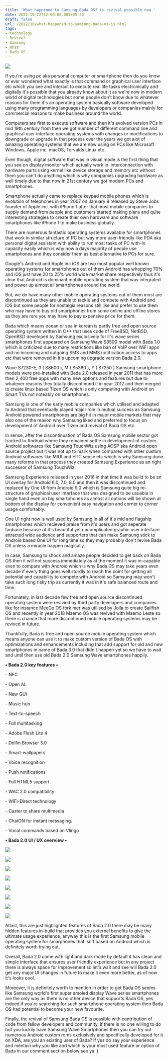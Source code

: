 ```yaml
---
title: 'What happened to Samsung Bada OS? is revival possible now.'
date: 2022-10-22T12:00:00.001+05:30
draft: false
url: /2022/10/what-happened-to-samsung-bada-os-is.html
tags: 
- technology
- Revival
- Samsung
- What
- Bada OS
---
```


 [![](https://lh3.googleusercontent.com/-iF1C4Hqu6jg/Y1RSeqIYCsI/AAAAAAAAOXI/JNiNcc3kpm8qVbP8b1tSnXE-kASmYQW4QCNcBGAsYHQ/s1600/1666470518842437-0.png)](https://lh3.googleusercontent.com/-iF1C4Hqu6jg/Y1RSeqIYCsI/AAAAAAAAOXI/JNiNcc3kpm8qVbP8b1tSnXE-kASmYQW4QCNcBGAsYHQ/s1600/1666470518842437-0.png) 

  

If you're using pc aka personal computer or smartphone then do you know or ever wondered what exactly is that command or graphical user interface etc which you see and interact to execute real life tasks electronically and digitally it's possible that you already know about it as we're now in modern world of digital technologies but some people don't know due to whatever reasons for them it's an operating system basically software developed using many programming languages by developers or companies mainly for commercial reasons to make business around the world.

  

Computers are first to execute software and then it's evolved version PCs in mid 19th century from then we got number of different command line and graphical user interface operating systems with changes or modifications to downgrade or upgrade in that process over the years we got alot of amazing operating systems that we are now using on PCs like Microsoft Windows, Apple inc. macOS, Torvalds Linux etc.

  

Even though, digital software that was in visual mode is the first thing that you see on display monitor which actually work in  interconnection with hardware parts using kernel like device storage and memory etc without them you can't do anything which is why companies upgrading hardware as well timely due to that now in 21st century we got modern PCs and smartphones.

  

Smartphone actually came to replace keypad mobile phones which is evolution of telephones in year 2007 on January 9 released by Steve Jobs founder of Apple inc. with iPhone 1 after that most mobile companies to supply demand from people and customers started making plans and quite interesting strategies to create thier own hardware and software smartphones like iPhone 1 to make business globally.

  

There are numerous fantastic operating systems available for smartphones that work in similar structure of PC but way more user-friendly like PDA aka personal digital assistant with ability to run most tasks of PC with-in capacity easily which is why now a days majority of people use smartphones and they consider them as best alternative to PCs for sure.

  

Google's Android and Apple inc iOS are two most popular well known operating systems for smartphones out of them Android has whopping 70% and iOS just have 20 to 25% world wide market share respectively thus it's clear that Android is dominant mobile operating system that was integrated and power up almost all smartphones around the world.

  

But, we do have many other mobile operating systems out of them most are discontinued as they are unable to tackle and compete with Android and iOS but some people for nostalgia reasons still like and prefer to use them who may have to buy old smartphones from some online and offline stores as they are rare you may have to pay expensive price for them.

  

Bada which means ocean or sea in korean is partly free and open source operating system written in C++ that uses code of FreeBSD, NetBSD, OpenBSD developed by Samsung exclusively for it's wave series smartphones first appeared on Samsung Wave S8500 model with Bada 1.0 which is criticized due to many restrictions like ban of VoIP over WiFi apps and no incoming and outgoing SMS and MMS notification access to apps etc that were removed in it's upcoming upgrade version Bada 2.0.

  

Wave S7230-E, 3 ( S8600 ), M ( S5380 ), Y ( S7250 ) Samsung smartphone models were pre-installed with Bada 2.0 released in year 2011 that has more then 2,400 free apps with many new options and features but due to whatever reasons they totally discontinued it in year 2012 and then merged to create linux based Tizen OS which is only competing with Android on Smart TVs not noteably on smartphones.

  

Samsung is one of the early mobile companies which utilised and adapted to Android that eventually played major role in mutual success as Samsung Android powered smartphones are big hit in major mobile markets that may also one of the reason why Samsung liked and preferred to focus on development of Android over Tizen and revival of Bada OS etc.

  

In sense, after the discontinuation of Bada OS Samsung mobile sector got tracked to Android where they remained settle in development of custom Android softwares like Samsung TouchWiz using AOSP aka Android open source project but it was not up to mark when compared with other custom Android softwares like MIUI and HTC sense etc which is why Samsung done many reforms in that process they created Samsung Experience as an right successor of Samsung TouchWiz.

  

Samsung Experience released in year 2016 in that time it was build to be an UI overlay for Android 6.0, 7.0, 8.0 and then it was discontinued and replaced by One UI from Android 9.0 which is Samsung quite big re-structure of graphical user interface that was designed to be usuable in single hand even on big smartphones as almost all options will be shown at bottom of the display for convenient easy navigation and corner to corner usage comfortably.

  

One UI right now is well used by Samsung in all of it's mid and flagship smartphones which recieved praise from it's users and got seperate fanbase because of it's beautiful yet uncomplicated graphic user interface attracted wide audience and supporters that can make Samsung stick to Android based One UI for long time so they may probably don't revive Bada OS unless a miracle happen magically.

  

In case, Samsung to shock and amaze people decided to get back on Bada OS then it will not success immediately as at the moment it was in-capable even to compare with Android which is why Bada OS may take years even decade if every thing goes well sturdly to reach the point for getting all potential and capability to compete with Android so Samsung may won't take such long risky trip as currently it was in it's safe balanced route and time. 

  

Fortunately, in last decade few free and open source discontinued operating system were revivied by third party developers and companies like for instance MeeGo OS fork mer was utilised by Jolla to create Sailfish OS and recently in year 2018 Maemo OS was revived with Maemo Leste so there is chance that more discontinued mobile operating systems may be revived in future.

  

Thankfully, Bada is free and open source mobile operating system which means anyone can use it to make custom version of Bada OS with optimizations and enhancements including that add support for old and new smartphones in name of Bada 3.0 that didn't happen yet so we have to wait and until then use old Bada 2.0 Samsung Wave smartphones happily. 

  

**• Bada 2.0 key features •**

  

\- NFC

\- Open AL

\- New GUI

\- Music hub

\- Text-to-speech

\- Full multitasking

\- Adobe Flash Lite 4 

\- Dolfin Browser 3.0

\- Smart-wallpapers

\- Voice recognition

\- Push notifications

\- Full HTML5 support

\- WAC 2.0 compatibility

\- WiFi-Direct technology

\- Caster to share multimedia

\- ChatON for instant messaging.

\- Vocal commands based on Vlingo

  

**• Bada 2.0 UI / UX overview •**

 **[![](https://lh3.googleusercontent.com/-h0eH4HH2jvA/Y1RSdcWi3vI/AAAAAAAAOXE/-aC1uQcujRcSh4LlrHWo5MRfZrePcdulACNcBGAsYHQ/s1600/1666470514903732-1.png)](https://lh3.googleusercontent.com/-h0eH4HH2jvA/Y1RSdcWi3vI/AAAAAAAAOXE/-aC1uQcujRcSh4LlrHWo5MRfZrePcdulACNcBGAsYHQ/s1600/1666470514903732-1.png)** 

 [![](https://lh3.googleusercontent.com/-sphcoOMVBbY/Y1RSci2LFMI/AAAAAAAAOXA/tJCzp6vqSSY30cZIoe4QFHZ7wzkVwMrEQCNcBGAsYHQ/s1600/1666470510758234-2.png)](https://lh3.googleusercontent.com/-sphcoOMVBbY/Y1RSci2LFMI/AAAAAAAAOXA/tJCzp6vqSSY30cZIoe4QFHZ7wzkVwMrEQCNcBGAsYHQ/s1600/1666470510758234-2.png) 

  

 [![](https://lh3.googleusercontent.com/-YUlp6QHcYWQ/Y1RSbePTfdI/AAAAAAAAOW8/bho-D4FCHLAte_OJxi9GMvQWl3ixlzPrwCNcBGAsYHQ/s1600/1666470506691882-3.png)](https://lh3.googleusercontent.com/-YUlp6QHcYWQ/Y1RSbePTfdI/AAAAAAAAOW8/bho-D4FCHLAte_OJxi9GMvQWl3ixlzPrwCNcBGAsYHQ/s1600/1666470506691882-3.png) 

  

 [![](https://lh3.googleusercontent.com/-7J3AbjBBYes/Y1RSaaV4HsI/AAAAAAAAOW4/jIWY3fb4jDwJXm8goM6X1SplpSQbAj_OgCNcBGAsYHQ/s1600/1666470502528107-4.png)](https://lh3.googleusercontent.com/-7J3AbjBBYes/Y1RSaaV4HsI/AAAAAAAAOW4/jIWY3fb4jDwJXm8goM6X1SplpSQbAj_OgCNcBGAsYHQ/s1600/1666470502528107-4.png) 

  

 [![](https://lh3.googleusercontent.com/-u_aaa3sv22c/Y1RSZZnnD-I/AAAAAAAAOW0/yeischQwhDUhqstJH63dZgTtjWIPcb2wACNcBGAsYHQ/s1600/1666470498343668-5.png)](https://lh3.googleusercontent.com/-u_aaa3sv22c/Y1RSZZnnD-I/AAAAAAAAOW0/yeischQwhDUhqstJH63dZgTtjWIPcb2wACNcBGAsYHQ/s1600/1666470498343668-5.png) 

  

 [![](https://lh3.googleusercontent.com/-3NfBR4Yh0Ug/Y1RSYVJ8KOI/AAAAAAAAOWw/OSSrttR9vEYRkKkSMDsbEvm9yMn1WYvfQCNcBGAsYHQ/s1600/1666470494241112-6.png)](https://lh3.googleusercontent.com/-3NfBR4Yh0Ug/Y1RSYVJ8KOI/AAAAAAAAOWw/OSSrttR9vEYRkKkSMDsbEvm9yMn1WYvfQCNcBGAsYHQ/s1600/1666470494241112-6.png) 

  

 [![](https://lh3.googleusercontent.com/-CAeSd5vpryM/Y1RSXWObVyI/AAAAAAAAOWs/8Taj9ok0rO8jrt1JWR5tdGTXvnq_qIb0wCNcBGAsYHQ/s1600/1666470490027520-7.png)](https://lh3.googleusercontent.com/-CAeSd5vpryM/Y1RSXWObVyI/AAAAAAAAOWs/8Taj9ok0rO8jrt1JWR5tdGTXvnq_qIb0wCNcBGAsYHQ/s1600/1666470490027520-7.png) 

  

 [![](https://lh3.googleusercontent.com/-5KrAUd-lMxs/Y1RSWQ8F6pI/AAAAAAAAOWo/Xuy6QO-eQcw7Q7ttUND9Md9dZ1kWVP1sgCNcBGAsYHQ/s1600/1666470485409841-8.png)](https://lh3.googleusercontent.com/-5KrAUd-lMxs/Y1RSWQ8F6pI/AAAAAAAAOWo/Xuy6QO-eQcw7Q7ttUND9Md9dZ1kWVP1sgCNcBGAsYHQ/s1600/1666470485409841-8.png) 

  

Atlast, this are just highlighted features of Bada 2.0 there may be many hidden features in-build that provides you external benefits to give the ultimate usage experience, anyway this is the first Samsung mobile operating system for smarphones that isn't based on Android which is definitely worth trying out.

  

Overall, Bada 2.0 come with light and dark mode by default it has clean and simple interface that ensures user friendly experience but in any project there is always space for improvement so let's wait and see will Bada 2.0 get any major UI changes in future to make it even more better, as of now it's looks cool.

  

Moreover, it is definitely worth to mention in order to get Bada OS seems like Samsung world's first super amoled display Wave series smartphones are the only way as there is no other device that supports Bada OS, yes indeed if you're searching for such smartphone operating system then Bada OS had potential to become your new favourite.

  

Finally, the revival of Samsung Bada OS is possible with contribution of code from fellow developers and community, if there is no one willing to do but you luckily have Samsung Wave Smartphones then you can try out numerous Android custom roms exclusively and specifically developed for it on XDA, are you an existing user of Bada? If yes do say your experience and mention why you like and which is your most used feature or option of  Bada in our comment section below see ya :)